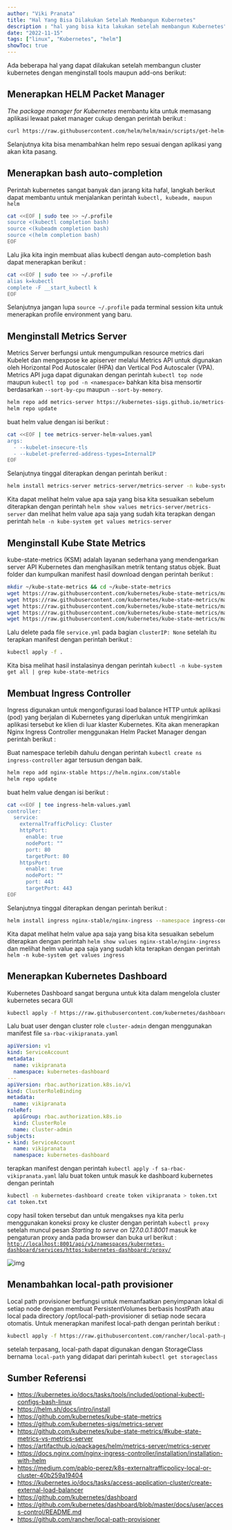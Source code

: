 ```yaml
---
author: "Viki Pranata"
title: "Hal Yang Bisa Dilakukan Setelah Membangun Kubernetes"
description : "hal yang bisa kita lakukan setelah membangun Kubernetes"
date: "2022-11-15"
tags: ["linux", "Kubernetes", "helm"]
showToc: true
---
```

Ada beberapa hal yang dapat dilakukan setelah membangun cluster kubernetes dengan menginstall tools maupun add-ons berikut:

## Menerapkan HELM Packet Manager
_The package manager for Kubernetes_ membantu kita untuk memasang aplikasi lewaat paket manager cukup dengan perintah berikut :
```bash
curl https://raw.githubusercontent.com/helm/helm/main/scripts/get-helm-3 | bash
```
Selanjutnya kita bisa menambahkan helm repo sesuai dengan aplikasi yang akan kita pasang.

## Menerapkan bash auto-completion
Perintah kubernetes sangat banyak dan jarang kita hafal, langkah berikut dapat membantu untuk menjalankan perintah `kubectl, kubeadm, maupun helm`

```bash
cat <<EOF | sudo tee >> ~/.profile
source <(kubectl completion bash)
source <(kubeadm completion bash)
source <(helm completion bash)
EOF
```

Lalu jika kita ingin membuat alias kubectl dengan auto-completion bash dapat menerapkan berikut :
```bash
cat <<EOF | sudo tee >> ~/.profile
alias k=kubectl
complete -F __start_kubectl k
EOF
```

Selanjutnya jangan lupa `source ~/.profile` pada terminal session kita untuk menerapkan profile environment yang baru.

## Menginstall Metrics Server
Metrics Server berfungsi untuk mengumpulkan resource metrics dari Kubelet dan mengexpose ke apiserver melalui Metrics API untuk digunakan oleh Horizontal Pod Autoscaler (HPA) dan Vertical Pod Autoscaler (VPA). Metrics API juga dapat digunakan dengan perintah `kubectl top node` maupun `kubectl top pod -n <namespace>` bahkan kita bisa mensortir berdasarkan `--sort-by-cpu` maupun `--sort-by-memory`.
```bash
helm repo add metrics-server https://kubernetes-sigs.github.io/metrics-server
helm repo update
```
buat helm value dengan isi berikut :
```bash
cat <<EOF | tee metrics-server-helm-values.yaml
args:
  - --kubelet-insecure-tls
  - --kubelet-preferred-address-types=InternalIP
EOF
```
Selanjutnya tinggal diterapkan dengan perintah berikut :
```bash
helm install metrics-server metrics-server/metrics-server -n kube-system -f metrics-server-helm-values.yaml
```
Kita dapat melihat helm value apa saja yang bisa kita sesuaikan sebelum diterapkan dengan perintah `helm show values metrics-server/metrics-server` dan melihat helm value apa saja yang sudah kita terapkan dengan perintah `helm -n kube-system get values metrics-server`

## Menginstall Kube State Metrics
kube-state-metrics (KSM) adalah layanan sederhana yang mendengarkan server API Kubernetes dan menghasilkan metrik tentang status objek.
Buat folder dan kumpulkan manifest hasil download dengan perintah berikut :
```bash
mkdir ~/kube-state-metrics && cd ~/kube-state-metrics
wget https://raw.githubusercontent.com/kubernetes/kube-state-metrics/master/examples/standard/cluster-role-binding.yaml
wget https://raw.githubusercontent.com/kubernetes/kube-state-metrics/master/examples/standard/cluster-role.yaml
wget https://raw.githubusercontent.com/kubernetes/kube-state-metrics/master/examples/standard/deployment.yaml
wget https://raw.githubusercontent.com/kubernetes/kube-state-metrics/master/examples/standard/service-account.yaml
wget https://raw.githubusercontent.com/kubernetes/kube-state-metrics/master/examples/standard/service.yaml
```
Lalu delete pada file `service.yml` pada bagian `clusterIP: None` setelah itu terapkan manifest dengan perintah berikut :
```bash
kubectl apply -f .
```
Kita bisa melihat hasil instalasinya dengan perintah `kubectl -n kube-system get all | grep kube-state-metrics`

## Membuat Ingress Controller
Ingress digunakan untuk mengonfigurasi load balance HTTP untuk aplikasi (pod) yang berjalan di Kubernetes yang diperlukan untuk mengirimkan aplikasi tersebut ke klien di luar klaster Kubernetes. Kita akan menerapkan Nginx Ingress Controller menggunakan Helm Packet Manager dengan perintah berikut :

Buat namespace terlebih dahulu dengan perintah `kubectl create ns ingress-controller` agar tersusun dengan baik.
```bash
helm repo add nginx-stable https://helm.nginx.com/stable
helm repo update
```
buat helm value dengan isi berikut :
```bash
cat <<EOF | tee ingress-helm-values.yaml
controller:
  service:
    externalTrafficPolicy: Cluster
    httpPort:
      enable: true
      nodePort: ""
      port: 80
      targetPort: 80
    httpsPort:
      enable: true
      nodePort: ""
      port: 443
      targetPort: 443
EOF
```
Selanjutnya tinggal diterapkan dengan perintah berikut :
```bash
helm install ingress nginx-stable/nginx-ingress --namespace ingress-controller -f ingress-helm-values.yaml
```
Kita dapat melihat helm value apa saja yang bisa kita sesuaikan sebelum diterapkan dengan perintah `helm show values nginx-stable/nginx-ingress` dan melihat helm value apa saja yang sudah kita terapkan dengan perintah `helm -n kube-system get values ingress`

## Menerapkan Kubernetes Dashboard
Kubernetes Dashboard sangat berguna untuk kita dalam mengelola cluster kubernetes secara GUI
```bash
kubectl apply -f https://raw.githubusercontent.com/kubernetes/dashboard/v2.7.0/aio/deploy/recommended.yaml
```

Lalu buat user dengan cluster role `cluster-admin` dengan menggunakan manifest file `sa-rbac-vikipranata.yaml`
```yaml
apiVersion: v1
kind: ServiceAccount
metadata:
  name: vikipranata
  namespace: kubernetes-dashboard
---
apiVersion: rbac.authorization.k8s.io/v1
kind: ClusterRoleBinding
metadata:
  name: vikipranata
roleRef:
  apiGroup: rbac.authorization.k8s.io
  kind: ClusterRole
  name: cluster-admin
subjects:
- kind: ServiceAccount
  name: vikipranata
  namespace: kubernetes-dashboard
```
terapkan manifest dengan perintah `kubectl apply -f sa-rbac-vikipranata.yaml` lalu buat token untuk masuk ke dashboard kubernetes dengan perintah
```bash
kubectl -n kubernetes-dashboard create token vikipranata > token.txt
cat token.txt
```
copy hasil token tersebut dan untuk mengakses nya kita perlu menggunakan koneksi proxy ke cluster dengan perintah `kubectl proxy` setelah muncul pesan _Starting to serve on 127.0.0.1:8001_ masuk ke pengaturan proxy anda pada browser dan buka url berikut :
[`http://localhost:8001/api/v1/namespaces/kubernetes-dashboard/services/https:kubernetes-dashboard:/proxy/`](
http://localhost:8001/api/v1/namespaces/kubernetes-dashboard/services/https:kubernetes-dashboard:/proxy/)

![img](/assets/images/kube-dashboard.webp)

## Menambahkan local-path provisioner
Local path provisioner berfungsi untuk memanfaatkan penyimpanan lokal di setiap node dengan membuat PersistentVolumes berbasis hostPath atau local pada directory /opt/local-path-provisioner di setiap node secara otomatis. Untuk menerapkan manifest local-path dengan perintah berikut :
```bash
kubectl apply -f https://raw.githubusercontent.com/rancher/local-path-provisioner/v0.0.23/deploy/local-path-storage.yaml
```
setelah terpasang, local-path dapat digunakan dengan StorageClass bernama `local-path` yang didapat dari perintah `kubectl get storageclass`

## Sumber Referensi
- https://kubernetes.io/docs/tasks/tools/included/optional-kubectl-configs-bash-linux
- https://helm.sh/docs/intro/install
- https://github.com/kubernetes/kube-state-metrics
- https://github.com/kubernetes-sigs/metrics-server
- https://github.com/kubernetes/kube-state-metrics/#kube-state-metrics-vs-metrics-server
- https://artifacthub.io/packages/helm/metrics-server/metrics-server
- https://docs.nginx.com/nginx-ingress-controller/installation/installation-with-helm
- https://medium.com/pablo-perez/k8s-externaltrafficpolicy-local-or-cluster-40b259a19404
- https://kubernetes.io/docs/tasks/access-application-cluster/create-external-load-balancer
- https://github.com/kubernetes/dashboard
- https://github.com/kubernetes/dashboard/blob/master/docs/user/access-control/README.md
- https://github.com/rancher/local-path-provisioner